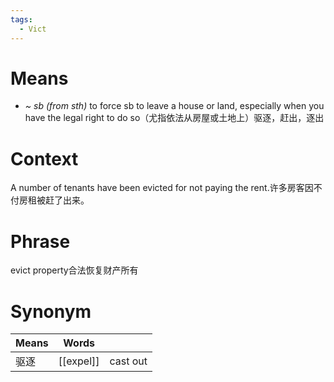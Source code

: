 ```yaml
---
tags:
  - Vict
---
```

# Means
- *~ sb (from sth)* to force sb to leave a house or land, especially when you have the legal right to do so（尤指依法从房屋或土地上）驱逐，赶出，逐出
# Context
A number of tenants have been evicted for not paying the rent.许多房客因不付房租被赶了出来。
# Phrase
evict property合法恢复财产所有
# Synonym
| Means | Words     |          |
| ----- | --------- | -------- |
| 驱逐    | [[expel]] | cast out |
